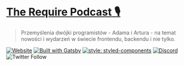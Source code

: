 # [The Require Podcast 🎙](https://require.podcast.gq)

> Przemyślenia dwójki programistów - Adama i Artura - na temat nowości i wydarzeń w świecie frontendu, backendu i nie tylko.

[![Website](https://img.shields.io/website?url=https%3A%2F%2Frequire.podcast.gq%2F)](https://require.podcast.gq)
[![Built with Gatsby](https://img.shields.io/badge/built%20with-gatsby-%23663399)](https://www.gatsbyjs.org/)
[![style: styled-components](https://img.shields.io/badge/style-%F0%9F%92%85%20styled--components-orange.svg?colorB=daa357&colorA=db748e)](https://github.com/styled-components/styled-components)
[![Discord](https://img.shields.io/discord/675308568492245003?color=%237289DA&label=discord)](https://require.podcast.gq/discord)
![Twitter Follow](https://img.shields.io/twitter/follow/requirepodcast?style=social)
